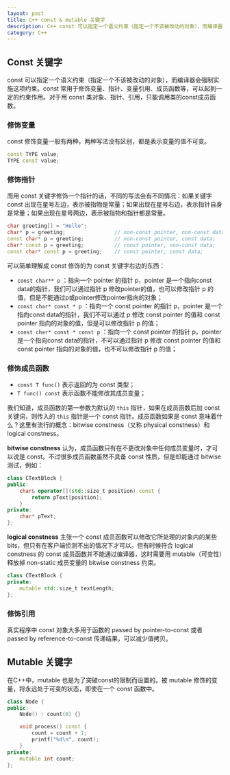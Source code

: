 ```yaml
---
layout: post
title: C++ const & mutable 关键字
description: C++ const 可以指定一个语义约束（指定一个不该被改动的对象），而编译器会强制实施这项约束。而mutable是为了突破 const 的限制而设置的，被mutable修饰的变量，将永远处于可变的状态，即使在一个const函数中。
category: C++
---
```


## Const 关键字

const 可以指定一个语义约束（指定一个不该被改动的对象），而编译器会强制实施这项约束。const 常用于修饰变量、指针、变量引用、成员函数等，可以起到一定的约束作用。对于用 const 类对象、指针、引用，只能调用类的const成员函数。 

### 修饰变量

const 修饰变量一般有两种，两种写法没有区别，都是表示变量的值不可变。

```c++
const TYPE value;
TYPE const value;
```

### 修饰指针

而用 const 关键字修饰一个指针的话，不同的写法会有不同情况：如果关键字 const 出现在星号左边，表示被指物是常量；如果出现在星号右边，表示指针自身是常量；如果出现在星号两边，表示被指物和指针都是常量。

```c++
char greeting[] = "Hello";
char* p = greeting;                // non-const pointer, non-const data;
const char* p = greeting;          // non-const pointer, const data;
char* const p = greeting;          // const pointer, non-const data;
const char* const p = greeting;    // const pointer, const data;
```

可以简单理解成 const 修饰的为 const 关键字右边的东西：

- `const char** p` ：指向一个 pointer 的指针 p，pointer 是一个指向const data的指针，我们可以通过指针 p 修改pointer的值，也可以修改指针 p 的值，但是不能通过p或pointer修改pointer指向的对象；
- `const char* const * p` ：指向一个 const pointer 的指针 p，pointer 是一个指向const data的指针，我们不可以通过 p 修改 const pointer 的值和 const pointer 指向的对象的值，但是可以修改指针 p 的值；
- `const char* const * const p` ：指向一个 const pointer 的指针 p，pointer 是一个指向const data的指针，不可以通过指针 p 修改 const pointer 的值和 const pointer 指向的对象的值，也不可以修改指针 p 的值；

### 修饰成员函数

- `const T func()` 表示返回的为 const 类型；
- `T func() const` 表示函数不能修改其成员变量； 

我们知道，成员函数的第一参数为默认的 `this` 指针，如果在成员函数后加 const 关键词，则传入的 `this` 指针是一个 const 指针。成员函数如果是 const 意味着什么？这里有流行的概念：bitwise constness（又称 physical constness）和 logical constness。

**bitwise constness** 认为，成员函数只有在不更改对象中任何成员变量时，才可以说是 const。不过很多成员函数虽然不具备 const 性质，但是却能通过 bitwise 测试，例如：

```c++
class CTextBlock {
public:
    char& operator[](std::size_t position) const {
        return pText[position];
    }
private:
    char* pText;
};
```

**logical constness**  主张一个 const 成员函数可以修改它所处理的对象内的某些 bits，但只有在客户端侦测不出的情况下才可以。但有时候符合 logical constness 的 const 成员函数并不能通过编译器，这时需要用 mutable（可变性）释放掉 non-static 成员变量的 bitwise constness 约束。

```c++
class CTextBlock {
private:
    mutable std::size_t textLength;
};
```

### 修饰引用

真实程序中 const 对象大多用于函数的 passed by pointer-to-const 或者 passed by reference-to-const 传递结果，可以减少值拷贝。

## Mutable 关键字

在C++中，mutable 也是为了突破const的限制而设置的。被 mutable 修饰的变量，将永远处于可变的状态，即使在一个 const 函数中。

```c++
class Node {
public:
	Node() : count(0) {}

	void process() const {
		count = count + 1;
		printf("%d\n", count);
	}
private:
	mutable int count;
};
```